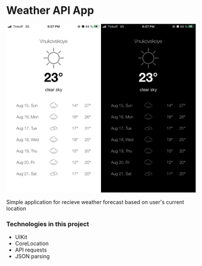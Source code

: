 # Weather API App

<p align="center">
    <img src="/AssetsForReadme/screenshots.jpg" width="550px" />
</p>

Simple application for recieve weather forecast based on user's current location

### Technologies in this project
- UIKit
- CoreLocation 
- API requests
- JSON parsing
